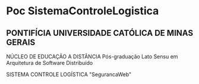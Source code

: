 # Poc SistemaControleLogistica

## PONTIFÍCIA UNIVERSIDADE CATÓLICA DE MINAS GERAIS
NÚCLEO DE EDUCAÇÃO A DISTÂNCIA
Pós-graduação Lato Sensu em Arquitetura de Software Distribuído


SISTEMA CONTROLE LOGÍSTICA
"SegurancaWeb" 
